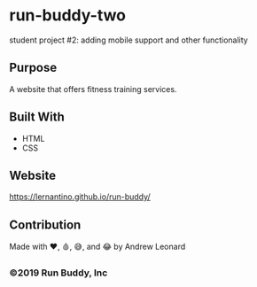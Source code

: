 # run-buddy-two
student project #2: adding mobile support and other functionality

## Purpose
A website that offers fitness training services.

## Built With
* HTML
* CSS

## Website
https://lernantino.github.io/run-buddy/

## Contribution
Made with ❤️, 🩸, 😅, and 😂 by Andrew Leonard

### ©️2019 Run Buddy, Inc 

